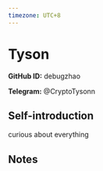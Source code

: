 ```yaml
---
timezone: UTC+8
---
```


# Tyson

**GitHub ID:** debugzhao

**Telegram:** @CryptoTysonn

## Self-introduction

curious about everything

## Notes

<!-- Content_START -->


<!-- Content_END -->

